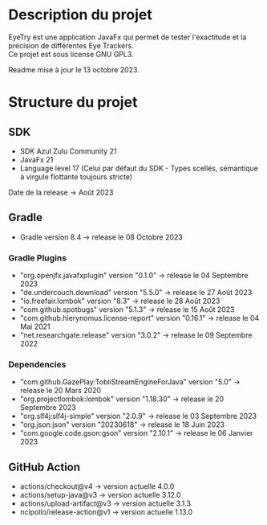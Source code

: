 # Description du projet

EyeTry est une application JavaFx qui permet de tester l'exactitude et la précision de différentes Eye Trackers.<br>
Ce projet est sous license GNU GPL3.

Readme mise à jour le 13 octobre 2023.

# Structure du projet

## SDK

- SDK Azul Zulu Community 21
- JavaFx 21
- Language level 17 (Celui par défaut du SDK - Types scellés, sémantique à virgule flottante toujours stricte)

Date de la release -> Août 2023

## Gradle

- Gradle version 8.4 -> release le 08 Octobre 2023

### Gradle Plugins

- "org.openjfx.javafxplugin" version "0.1.0" -> release le 04 Septembre 2023
- "de.undercouch.download" version "5.5.0" -> release le 27 Août 2023
- "io.freefair.lombok" version "8.3" -> release le 28 Août 2023
- "com.github.spotbugs" version "5.1.3" -> release le 15 Août 2023
- "com.github.hierynomus.license-report" version "0.16.1" -> release le 04 Mai 2021
- "net.researchgate.release" version "3.0.2" -> release le 09 Septembre 2022

### Dependencies

- "com.github.GazePlay:TobiiStreamEngineForJava" version "5.0" -> release le 20 Mars 2020
- "org.projectlombok:lombok" version "1.18.30" -> release le 20 Septembre 2023
- "org.slf4j:slf4j-simple" version "2.0.9" -> release le 03 Septembre 2023
- "org.json:json" version "20230618" -> release le 18 Juin 2023
- "com.google.code.gson:gson" version "2.10.1" -> release le 06 Janvier 2023

## GitHub Action

- actions/checkout@v4 -> version actuelle 4.0.0
- actions/setup-java@v3 -> version actuelle 3.12.0
- actions/upload-artifact@v3 -> version actuelle 3.1.3
- ncipollo/release-action@v1 -> version actuelle 1.13.0
